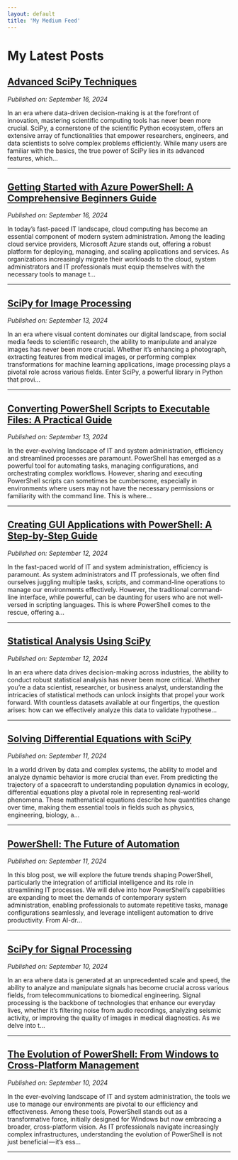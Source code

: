 ```yaml
---
layout: default
title: 'My Medium Feed'
---
```


# My Latest Posts

## [Advanced SciPy Techniques](https://medium.com/tomtalkspython/advanced-scipy-techniques-b511b15eea76?source=rss-cba96b45006f------2)
*Published on: September 16, 2024*

In an era where data-driven decision-making is at the forefront of innovation, mastering scientific computing tools has never been more crucial. SciPy, a cornerstone of the scientific Python ecosystem, offers an extensive array of functionalities that empower researchers, engineers, and data scientists to solve complex problems efficiently. While many users are familiar with the basics, the true power of SciPy lies in its advanced features, which...

---

## [Getting Started with Azure PowerShell: A Comprehensive Beginners Guide](https://medium.com/tomtalkspowershell/getting-started-with-azure-powershell-a-comprehensive-beginners-guide-3b518bb6a853?source=rss-cba96b45006f------2)
*Published on: September 16, 2024*

In today’s fast-paced IT landscape, cloud computing has become an essential component of modern system administration. Among the leading cloud service providers, Microsoft Azure stands out, offering a robust platform for deploying, managing, and scaling applications and services. As organizations increasingly migrate their workloads to the cloud, system administrators and IT professionals must equip themselves with the necessary tools to manage t...

---

## [SciPy for Image Processing](https://medium.com/tomtalkspython/scipy-for-image-processing-c823b5c0b96b?source=rss-cba96b45006f------2)
*Published on: September 13, 2024*

In an era where visual content dominates our digital landscape, from social media feeds to scientific research, the ability to manipulate and analyze images has never been more crucial. Whether it’s enhancing a photograph, extracting features from medical images, or performing complex transformations for machine learning applications, image processing plays a pivotal role across various fields. Enter SciPy, a powerful library in Python that provi...

---

## [Converting PowerShell Scripts to Executable Files: A Practical Guide](https://medium.com/tomtalkspowershell/converting-powershell-scripts-to-executable-files-a-practical-guide-67ae325a17bc?source=rss-cba96b45006f------2)
*Published on: September 13, 2024*

In the ever-evolving landscape of IT and system administration, efficiency and streamlined processes are paramount. PowerShell has emerged as a powerful tool for automating tasks, managing configurations, and orchestrating complex workflows. However, sharing and executing PowerShell scripts can sometimes be cumbersome, especially in environments where users may not have the necessary permissions or familiarity with the command line. This is where...

---

## [Creating GUI Applications with PowerShell: A Step-by-Step Guide](https://medium.com/tomtalkspowershell/creating-gui-applications-with-powershell-a-step-by-step-guide-2713997728ef?source=rss-cba96b45006f------2)
*Published on: September 12, 2024*

In the fast-paced world of IT and system administration, efficiency is paramount. As system administrators and IT professionals, we often find ourselves juggling multiple tasks, scripts, and command-line operations to manage our environments effectively. However, the traditional command-line interface, while powerful, can be daunting for users who are not well-versed in scripting languages. This is where PowerShell comes to the rescue, offering a...

---

## [Statistical Analysis Using SciPy](https://medium.com/tomtalkspython/statistical-analysis-using-scipy-6db9fa891903?source=rss-cba96b45006f------2)
*Published on: September 12, 2024*

In an era where data drives decision-making across industries, the ability to conduct robust statistical analysis has never been more critical. Whether you’re a data scientist, researcher, or business analyst, understanding the intricacies of statistical methods can unlock insights that propel your work forward. With countless datasets available at our fingertips, the question arises: how can we effectively analyze this data to validate hypothese...

---

## [Solving Differential Equations with SciPy](https://medium.com/tomtalkspython/solving-differential-equations-with-scipy-155409589aae?source=rss-cba96b45006f------2)
*Published on: September 11, 2024*

In a world driven by data and complex systems, the ability to model and analyze dynamic behavior is more crucial than ever. From predicting the trajectory of a spacecraft to understanding population dynamics in ecology, differential equations play a pivotal role in representing real-world phenomena. These mathematical equations describe how quantities change over time, making them essential tools in fields such as physics, engineering, biology, a...

---

## [PowerShell: The Future of Automation](https://medium.com/tomtalkspowershell/powershell-the-future-of-automation-a8d555abee33?source=rss-cba96b45006f------2)
*Published on: September 11, 2024*

In this blog post, we will explore the future trends shaping PowerShell, particularly the integration of artificial intelligence and its role in streamlining IT processes. We will delve into how PowerShell’s capabilities are expanding to meet the demands of contemporary system administration, enabling professionals to automate repetitive tasks, manage configurations seamlessly, and leverage intelligent automation to drive productivity. From AI-dr...

---

## [SciPy for Signal Processing](https://medium.com/tomtalkspython/scipy-for-signal-processing-2fa2c8a290c4?source=rss-cba96b45006f------2)
*Published on: September 10, 2024*

In an era where data is generated at an unprecedented scale and speed, the ability to analyze and manipulate signals has become crucial across various fields, from telecommunications to biomedical engineering. Signal processing is the backbone of technologies that enhance our everyday lives, whether it’s filtering noise from audio recordings, analyzing seismic activity, or improving the quality of images in medical diagnostics. As we delve into t...

---

## [The Evolution of PowerShell: From Windows to Cross-Platform Management](https://medium.com/tomtalkspowershell/the-evolution-of-powershell-from-windows-to-cross-platform-management-2bd34bb1d9e1?source=rss-cba96b45006f------2)
*Published on: September 10, 2024*

In the ever-evolving landscape of IT and system administration, the tools we use to manage our environments are pivotal to our efficiency and effectiveness. Among these tools, PowerShell stands out as a transformative force, initially designed for Windows but now embracing a broader, cross-platform vision. As IT professionals navigate increasingly complex infrastructures, understanding the evolution of PowerShell is not just beneficial — it’s ess...

---


